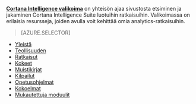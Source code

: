 **[Cortana Intelligence valikoima](http://gallery.cortanaintelligence.com)** on yhteisön ajaa sivustosta etsiminen ja jakaminen Cortana Intelligence Suite luotuihin ratkaisuihin.
Valikoimassa on erilaisia resursseja, joiden avulla voit kehittää omia analytics-ratkaisuihin.

> [AZURE.SELECTOR]
- [Yleistä](machine-learning-gallery-how-to-use-contribute-publish.md)
- [Teollisuuden](machine-learning-gallery-industries.md)
- [Ratkaisut](machine-learning-gallery-solutions.md)
- [Kokeet](machine-learning-gallery-experiments.md)
- [Muistikirjat](machine-learning-gallery-jupyter-notebooks.md)
- [Kilpailut](machine-learning-gallery-competitions.md)
- [Opetusohjelmat](machine-learning-gallery-tutorials.md)
- [Kokoelmat](machine-learning-gallery-collections.md)
- [Mukautettuja moduulit](machine-learning-gallery-custom-modules.md)
